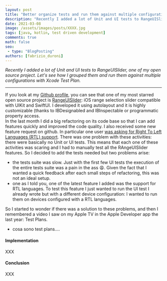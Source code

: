 ```yaml
---
layout: post
title: "Better organize tests and run them against multiple configuration with Xcode Test Plan"
description: "Recently I added a lot of Unit and UI tests to RangeUISlider, one of my open source project. Let's see how I grouped them and run them against multiple configurations with Xcode Test Plan."
date: 2021-03-08
image: /assets/images/posts/XXXX.jpg
tags: [java, kotlin, test driven development]
comments: true
math: false
seo:
 - type: "BlogPosting"
authors: [fabrizio_duroni] 
---
```


*Recently I added a lot of Unit and UI tests to RangeUISlider, one of my open source project. Let's see how I grouped them and run them against multiple configurations with Xcode Test Plan.*

---

If you look at my [Github profile](), you can see that one of my most starred open source project is [RangeUISlider](https://github.com/chicio/ID3TagEditor "rangeslider ios"): iOS range selection slider compatible with UIKit and SwiftUI. I developed it using autolayout and it is highly customizable (thanks to IBDesignabled and IBInspectable or programmatic property access.  
In the last month I did a big refactoring on its code base so that I can add features quickly and improved the code quality. I also received some new feature request on github. In particular one user [was asking for Right To Left Languages (RTL) support](XXX). There was one problem with these activities: there were basically no Unit or UI tests. This means that each one of these activities was scaring and I had to manually test all the RAngeUISlider features. So I decided to add the tests needed but two problems arise:

- the tests suite was slow. Just with the first few UI tests the execution of the entire tests suite was a pain in the ass :weary:. Given the fact that I wanted a quick feedback after each small steps of refactoring, this was not an ideal setup.
- one as I told you, one of the latest feature I added was the support for RTL languages. To test this feature I just wanted to run the UI test I already wrote but with a different device configuration: I wanted to run them on devices configured with a RTL languages.
 
So I started to wonder if there was a solution to these problems, and then I remembered a video I saw on my Apple TV in the Apple Developer app the last year: Test Plans.

* cosa sono test plans....

#### Implementation

XXX

#### Conclusion

XXX